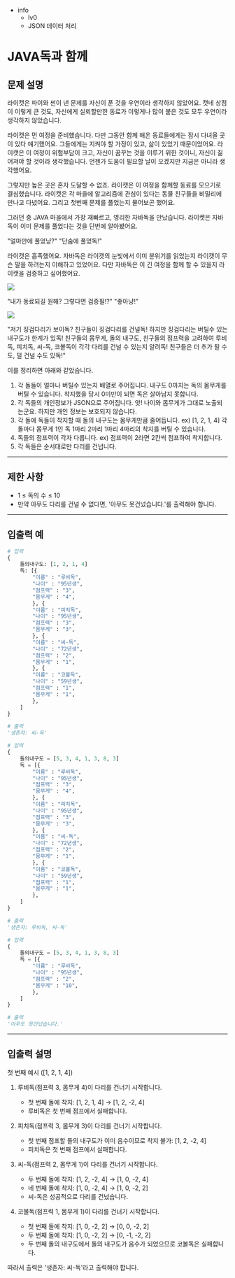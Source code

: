 - info
    - lv0
    - JSON 데이터 처리

# JAVA독과 함께
## 문제 설명
라이캣은 파이와 썬이 낸 문제를 자신이 푼 것을 우연이라 생각하지 않았어요. 캣네 상점이 이렇게 큰 것도, 자신에게 실뢰할만한 동료가 이렇게나 많이 붙은 것도 모두 우연이라 생각하지 않았습니다.

라이캣은 먼 여정을 준비했습니다. 다만 그동안 함께 해온 동료들에게는 잠시 다녀올 곳이 있다 얘기했어요. 그들에게는 지켜야 할 가정이 있고, 삶이 있었기 때문이었어요. 라이캣은 이 여정이 위험부담이 크고, 자신이 꿈꾸는 것을 이루기 위한 것이니, 자신이 짊어져야 할 것이라 생각했습니다. 언젠가 도움이 필요할 날이 오겠지만 지금은 아니라 생각했어요.

그렇지만 높은 곳은 혼자 도달할 수 없죠. 라이캣은 이 여정을 함께할 동료를 모으기로 결심했습니다. 라이캣은 각 마을에 알고리즘에 관심이 있다는 동물 친구들을 비밀리에 만나고 다녔어요. 그리고 첫번째 문제를 풀었는지 물어보곤 했어요.

그러던 중 JAVA 마을에서 가장 재빠르고, 영리한 자바독을 만났습니다. 라이켓은 자바독이 이미 문제를 풀었다는 것을 단번에 알아봤어요.

"얼마만에 풀었냥?"
"단숨에 풀었독!"

라이캣은 흡족했어요. 자바독은 라이캣의 눈빛에서 이미 분위기를 읽었는지 라이캣이 무슨 말을 하려는지 이해하고 있었어요. 다만 자바독은 이 긴 여정을 함께 할 수 있을지 라이캣을 검증하고 싶어했어요.

![](./2-2.png)

"내가 동료되길 원해? 그렇다면 검증필!?"
"좋아냥!"

![](./2-3.png)

"저기 징검다리가 보이독? 친구들이 징검다리를 건널독! 하지만 징검다리는 버틸수 있는 내구도가 한계가 있독! 친구들의 몸무게, 돌의 내구도, 친구들의 점프력을 고려하여 루비독, 피치독, 씨-독, 코볼독이 각각 다리를 건널 수 있는지 알려독! 친구들은 더 추가 될 수도, 덜 건널 수도 있독!"

이를 정리하면 아래와 같았습니다.

1. 각 돌들이 얼마나 버틸수 있는지 배열로 주어집니다. 내구도 0까지는 독의 몸무게를 버틸 수 있습니다. 착지했을 당시 0미만이 되면 독은 살아남지 못합니다.
2. 각 독들의 개인정보가 JSON으로 주어집니다. 앗! 나이와 몸무게가 그대로 노출되는군요. 하지만 개인 정보는 보호되지 않습니다.
3. 각 돌에 독들이 착지할 때 돌의 내구도는 몸무게만큼 줄어듭니다.
    ex) [1, 2, 1, 4] 각 돌마다 몸무게 1인 독 1마리 2마리 1마리 4마리의 착지를 버틸 수 있습니다.
4. 독들의 점프력이 각자 다릅니다. 
    ex) 점프력이 2라면 2칸씩 점프하여 착지합니다.
5. 각 독들은 순서대로만 다리를 건넙니다.


---

## 제한 사항

- 1 ≤ 독의 수 ≤ 10
- 만약 아무도 다리를 건널 수 없다면, '아무도 못건넜습니다.'를 출력해야 합니다.

---

## 입출력 예

```python
# 입력
{
    돌의내구도: [1, 2, 1, 4]
    독: [{
        "이름" : "루비독",
        "나이" : "95년생",
        "점프력" : "3",
        "몸무게" : "4",
        }, {
        "이름" : "피치독",
        "나이" : "95년생",
        "점프력" : "3",
        "몸무게" : "3",
        }, {
        "이름" : "씨-독",
        "나이" : "72년생",
        "점프력" : "2",
        "몸무게" : "1",
        }, {
        "이름" : "코볼독",
        "나이" : "59년생",
        "점프력" : "1",
        "몸무게" : "1",
        },
    ]
}

# 출력
'생존자: 씨-독'

# 입력
{
    돌의내구도 = [5, 3, 4, 1, 3, 8, 3]
    독 = [{
        "이름" : "루비독",
        "나이" : "95년생",
        "점프력" : "3",
        "몸무게" : "4",
        }, {
        "이름" : "피치독",
        "나이" : "95년생",
        "점프력" : "3",
        "몸무게" : "3",
        }, {
        "이름" : "씨-독",
        "나이" : "72년생",
        "점프력" : "2",
        "몸무게" : "1",
        }, {
        "이름" : "코볼독",
        "나이" : "59년생",
        "점프력" : "1",
        "몸무게" : "1",
        },
    ]
}

# 출력
'생존자: 루비독, 씨-독'

# 입력
{
    돌의내구도 = [5, 3, 4, 1, 3, 8, 3]
    독 = [{
        "이름" : "루비독",
        "나이" : "95년생",
        "점프력" : "2",
        "몸무게" : "10",
        },
    ]
}

# 출력
'아무도 못건넜습니다.'
```

---

## 입출력 설명
첫 번째 예시 ([1, 2, 1, 4])

1. 루비독(점프력 3, 몸무게 4)이 다리를 건너기 시작합니다.
   - 첫 번째 돌에 착지: [1, 2, 1, 4] → [1, 2, -2, 4]
   - 루비독은 첫 번째 점프에서 실패합니다.

2. 피치독(점프력 3, 몸무게 3)이 다리를 건너기 시작합니다.
   - 첫 번째 점프할 돌의 내구도가 이미 음수이므로 착지 불가: [1, 2, -2, 4]
   - 피치독은 첫 번째 점프에서 실패합니다.

3. 씨-독(점프력 2, 몸무게 1)이 다리를 건너기 시작합니다.
   - 두 번째 돌에 착지: [1, 2, -2, 4] → [1, 0, -2, 4]
   - 네 번째 돌에 착지: [1, 0, -2, 4] → [1, 0, -2, 2]
   - 씨-독은 성공적으로 다리를 건넜습니다.

4. 코볼독(점프력 1, 몸무게 1)이 다리를 건너기 시작합니다.
   - 첫 번째 돌에 착지: [1, 0, -2, 2] → [0, 0, -2, 2]
   - 두 번째 돌에 착지: [1, 0, -2, 2] → [0, -1, -2, 2]
   - 두 번째 돌의 내구도에서 돌의 내구도가 음수가 되었으므로 코볼독은 실패합니다.

따라서 출력은 '생존자: 씨-독'라고 출력해야 합니다.